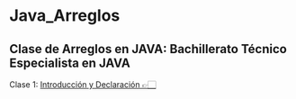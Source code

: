 # Java_Arreglos
Clase de Arreglos en JAVA: Bachillerato Técnico Especialista en JAVA
---

Clase 1: [Introducción y Declaración 👉🏻](Clase1.ipynb)

